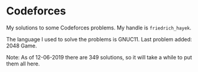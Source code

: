 # Codeforces
My solutions to some Codeforces problems. My handle is `friedrich_hayek`.

The language I used to solve the problems is GNUC11. Last problem added: 2048 Game.

Note: As of 12-06-2019 there are 349 solutions, so it will take a while to put them all here.
